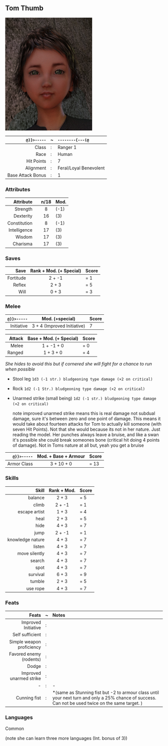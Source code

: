 ## Tom Thumb

![](TomThumb/tomthumb2mugshot_small.png)

`@}}>-----` | ~ | `--------{---(@`
---: | --- | :--- 
Class | : | Ranger 1 
Race | : | Human
Hit Points | : | 7
Alignment | : | Feral/Loyal Benevolent
Base Attack Bonus | : | 1

### Attributes
Attribute |  | n/18 | Mod.
---: | --- | :---: | :---
Strength | | 8 | (-1)
Dexterity | | 16 | (3)
Constitution | | 8 | (-1)
Intelligence | | 17 | (3)
Wisdom |  | 17 | (3)
Charisma |  | 17 | (3)

### Saves
Save | Rank + Mod. (+ Special) | Score
---: | :---: | :---
Fortitude | 2 + -1 | = 1
Reflex | 2 + 3 | = 5
Will | 0 + 3 | = 3

### Melee
`@}}>-----` | Mod. (+special) | Score
---: | :---: | :---
Initiative | 3 + 4 (Improved Initiative) | 7 

Attack | Base + Mod. (+ Special) | Score
---: | :---: | :---
Melee | 1 + -1 + 0 | = 0
Ranged | 1 + 3 + 0 | = 4

*She hides to avoid this but if cornered she will fight for a chance to run when possible*

- Stool leg `1d3 (-1 str.) bludgeoning type damage (×2 on critical)`
- Rock `1d2 (-1 Str.) bludgeoning type damage (×2 on critical)`
- Unarmed strike (small being) `1d2 (-1 str.) bludgeoning type damage (×2 on critical)`

   note improved unarmed strike means this is real damage not subdual damage, sure it's between zero and one point of damage. This means it would take about fourteen attacks for Tom to actually kill someone (with seven Hit Points). Not that she would because its not in her nature. Just reading the model. Her punches always leave a bruise, and like a swan it's possible she could break someones bone (critical hit doing 4 points of damage). Not in Toms nature at all but, yeah you get a bruise

 `@}}>-----` | Mod. + Base + Armour | Score
  ---: | :---: | :---
Armor Class | 3 + 10 + 0 | = 13


### Skills
Skill | Rank + Mod. | Score
---: | :---: | :---
balance | 2 + 3 | = 5
climb | 2 + -1 | = 1
escape artist | 1 + 3 | = 4
heal | 2 + 3 | = 5
hide | 4 + 3 | = 7
jump | 2 + -1 | = 1
knowledge nature | 4 + 3 | = 7
listen | 4 + 3 | = 7
move silently | 4 + 3 | = 7
search | 4 + 3 | = 7
spot | 4 + 3 | = 7
survival | 6 + 3 | = 9
tumble | 2 + 3 | = 5
use rope | 4 + 3 | = 7

### Feats
Feats | ~ | Notes
---: | --- | :---
Improved Initiative | : |  
Self sufficient | : | 
Simple weapon proficiency | : | 
Favored enemy (rodents) | : | 
Dodge | : | 
Improved unarmed strike | : | 
 - | : | -
Cunning fist | : | *(same as Stunning fist but -2 to armour class until your next turn and only a 25% chance of success. Can not be used twice on the same target. )

### Languages
Common

(note she can learn three more languages (Int. bonus of 3))
